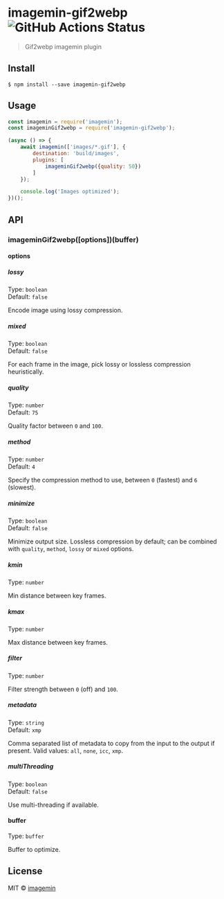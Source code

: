 # imagemin-gif2webp ![GitHub Actions Status](https://github.com/imagemin/imagemin-gif2webp/workflows/test/badge.svg?branch=master)

> Gif2webp imagemin plugin


## Install

```
$ npm install --save imagemin-gif2webp
```


## Usage

```js
const imagemin = require('imagemin');
const imageminGif2webp = require('imagemin-gif2webp');

(async () => {
	await imagemin(['images/*.gif'], {
		destination: 'build/images',
		plugins: [
			imageminGif2webp({quality: 50})
		]
	});

	console.log('Images optimized');
})();
```


## API

### imageminGif2webp([options])(buffer)

#### options

##### lossy

Type: `boolean`<br>
Default: `false`

Encode image using lossy compression.

##### mixed

Type: `boolean`<br>
Default: `false`

For each frame in the image, pick lossy or lossless compression heuristically.

##### quality

Type: `number`<br>
Default: `75`

Quality factor between `0` and `100`.

##### method

Type: `number`<br>
Default: `4`

Specify the compression method to use, between `0` (fastest) and `6` (slowest).

##### minimize

Type: `boolean`<br>
Default: `false`

Minimize output size. Lossless compression by default; can be combined with `quality`, `method`, `lossy` or `mixed` options.

##### kmin

Type: `number`<br>

Min distance between key frames.

##### kmax

Type: `number`<br>

Max distance between key frames.

##### filter

Type: `number`<br>

Filter strength between `0` (off) and `100`.

##### metadata

Type: `string`<br>
Default: `xmp`

Comma separated list of metadata to copy from the input to the output if present. Valid values: `all`, `none`, `icc`, `xmp`.

##### multiThreading

Type: `boolean`<br>
Default: `false`

Use multi-threading if available.

#### buffer

Type: `buffer`

Buffer to optimize.


## License

MIT © [imagemin](https://github.com/imagemin)

